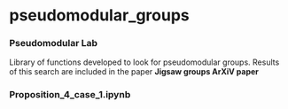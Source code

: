 # pseudomodular_groups


### Pseudomodular Lab
Library of functions developed to look for pseudomodular groups. 
Results of this search are included in the paper **Jigsaw groups ArXiV paper**

### Proposition_4_case_1.ipynb
